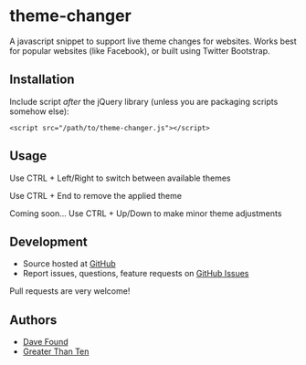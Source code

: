 # theme-changer

A javascript snippet to support live theme changes for websites. Works best for popular websites (like Facebook), or built using Twitter Bootstrap.

## Installation

Include script *after* the jQuery library (unless you are packaging scripts somehow else):

    <script src="/path/to/theme-changer.js"></script>

## Usage

Use CTRL + Left/Right to switch between available themes

Use CTRL + End to remove the applied theme

Coming soon... Use CTRL + Up/Down to make minor theme adjustments

## Development

- Source hosted at [GitHub](https://github.com/greaterthanten/theme-changer)
- Report issues, questions, feature requests on [GitHub Issues](https://github.com/greaterthanten/theme-changer/issues)

Pull requests are very welcome!

## Authors

- [Dave Found](https://github.com/davefound)
- [Greater Than Ten](https://github.com/greaterthanten)